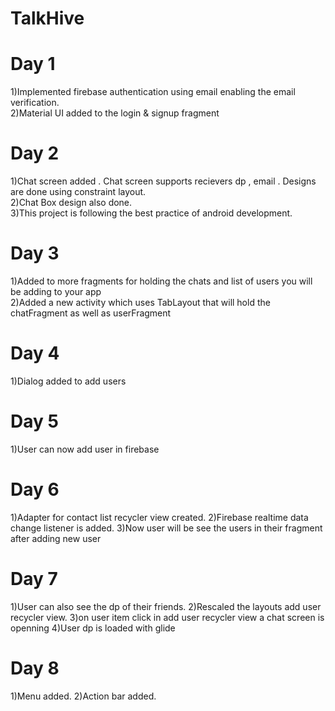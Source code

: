 # TalkHive

# Day 1
1)Implemented firebase authentication using email enabling the email verification.<br>
2)Material UI added to the login & signup fragment


# Day 2
1)Chat screen added . Chat screen supports recievers dp , email . Designs are done using constraint layout.<br>
2)Chat Box design also done.<br>
3)This project is following the best practice of android development.<br>


# Day 3
1)Added to more fragments for holding the chats and list of users you will be adding to your app<br>
2)Added a new activity which uses TabLayout that will hold the chatFragment as well as userFragment

# Day 4
1)Dialog added to add users

# Day 5
1)User can now add user in firebase

# Day 6
1)Adapter for contact list recycler view created.
2)Firebase realtime data change listener is added.
3)Now user will be see the users in their fragment after adding new user

# Day 7
1)User can also see the dp of their friends.
2)Rescaled the layouts add user recycler view.
3)on user item click in add user recycler view a chat screen is openning
4)User dp is loaded with glide

# Day 8
1)Menu added.
2)Action bar added.


